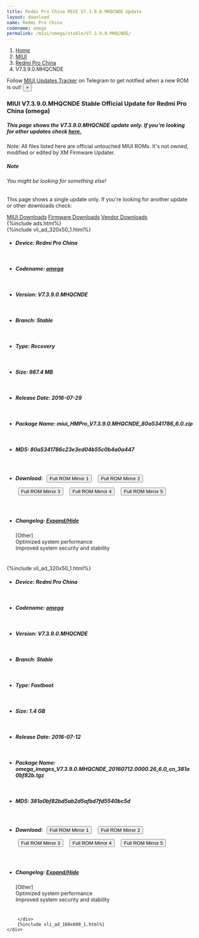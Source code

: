 ```yaml
---
title: Redmi Pro China MIUI V7.3.9.0.MHQCNDE Update
layout: download
name: Redmi Pro China
codename: omega
permalink: /miui/omega/stable/V7.3.9.0.MHQCNDE/
---
```

<nav aria-label="breadcrumb">
    <ol class="breadcrumb">
        <li class="breadcrumb-item"><a href="/">Home</a></li>
        <li class="breadcrumb-item"><a href="/miui/">MIUI</a></li>
        <li class="breadcrumb-item"><a href="/miui/omega/">Redmi Pro China</a></li>
        <li class="breadcrumb-item active" aria-current="page">V7.3.9.0.MHQCNDE</li>
    </ol>
</nav>
<div class="alert alert-primary alert-dismissible fade show" role="alert">
    Follow <a href="https://t.me/MIUIUpdatesTracker" class="alert-link">MIUI Updates Tracker</a> on Telegram to get
    notified when a new ROM is out!
    <button type="button" class="close" data-dismiss="alert" aria-label="Close">
        <span aria-hidden="true">&times;</span>
    </button>
</div>
<div class="col-12 mx-auto">
    <h3 class="title bg-light p-2 rounded">MIUI V7.3.9.0.MHQCNDE Stable Official Update for Redmi Pro China (omega)</h3>
    <h5>This page shows the V7.3.9.0.MHQCNDE update only. If you're looking for other updates check
        <a href="/miui/omega/">here.</a></h5>
    <p><i>Note: </i>All files listed here are official untouched MIUI ROMs.
        It's not owned, modified or edited by XM Firmware Updater.</p>
    <div class="card">
        <div class="card-body">
            <h5 class="card-title">Note</h5>
            <h6 class="card-subtitle mb-2 text-muted">You might be looking for something else!</h6>
            <p class="card-text">This page shows a single update only.
                If you're looking for another update or other downloads check:</p>
            <a href="/miui/" class="card-link">MIUI Downloads</a>
            <a href="/firmware/" class="card-link">Firmware Downloads</a>
            <a href="/vendor/" class="card-link">Vendor Downloads</a>
        </div>
    </div>
    {%include ads.html%}
    <div class="row justify-content-center">
        <div class="col-10" id="downloads">
                    <div class="card card-body">
            {%include vli_ad_320x50_1.html%}
            <ul class="list-unstyled">
                <li style="padding-bottom: 10px;">
                    <h5><b>Device: </b>Redmi Pro China</h5>
                </li>
                <li style="padding-bottom: 10px;">
                    <h5><b>Codename: </b> <a href="/miui/omega/" target="_blank">omega</a> </h5>
                </li>
                <li style="padding-bottom: 10px;">
                    <h5><b>Version: </b>V7.3.9.0.MHQCNDE</h5>
                </li>
                <li style="padding-bottom: 10px;">
                    <h5><b>Branch: </b>Stable</h5>
                </li>
                <li style="padding-bottom: 10px;">
                    <h5><b>Type: </b>Recovery</h5>
                </li>
                <li style="padding-bottom: 10px;">
                    <h5><b>Size: </b>987.4 MB</h5>
                </li>
                <li style="padding-bottom: 10px;">
                    <h5><b>Release Date: </b>2016-07-29</h5>
                </li>
                <li style="padding-bottom: 10px;">
                    <h5><b>Package Name: </b><span id="filename" class="text-dark">miui_HMPro_V7.3.9.0.MHQCNDE_80a5341786_6.0.zip</span></h5>
                </li>
                <li style="padding-bottom: 10px;">
                    <h5><b>MD5: </b><span id="md5" class="text-muted">80a5341786c23e3ed04b55c0b4a0a447</span></h5>
                </li>
                <li style="padding-bottom: 10px;">
                    <h5><b>Download: </b> <button type="button" id="download" class="btn btn-primary" style="margin: 7px;" onclick="window.open('https://cdnorg.d.miui.com/V7.3.9.0.MHQCNDE/miui_HMPro_V7.3.9.0.MHQCNDE_80a5341786_6.0.zip', '_blank');"><i class="fa fa-download"></i> Full ROM Mirror 1</button> <button type="button" id="download" class="btn btn-primary" style="margin: 7px;" onclick="window.open('https://bkt-sgp-miui-ota-update-alisgp.oss-ap-southeast-1.aliyuncs.com/V7.3.9.0.MHQCNDE/miui_HMPro_V7.3.9.0.MHQCNDE_80a5341786_6.0.zip', '_blank');"><i class="fa fa-download"></i> Full ROM Mirror 2</button> <button type="button" id="download" class="btn btn-primary" style="margin: 7px;" onclick="window.open('https://bn.d.miui.com/V7.3.9.0.MHQCNDE/miui_HMPro_V7.3.9.0.MHQCNDE_80a5341786_6.0.zip', '_blank');"><i class="fa fa-download"></i> Full ROM Mirror 3</button> <button type="button" id="download" class="btn btn-primary" style="margin: 7px;" onclick="window.open('https://bigota.d.miui.com/V7.3.9.0.MHQCNDE/miui_HMPro_V7.3.9.0.MHQCNDE_80a5341786_6.0.zip', '_blank');"><i class="fa fa-download"></i> Full ROM Mirror 4</button> <button type="button" id="download" class="btn btn-primary" style="margin: 7px;" onclick="window.open('https://hugeota.d.miui.com/V7.3.9.0.MHQCNDE/miui_HMPro_V7.3.9.0.MHQCNDE_80a5341786_6.0.zip', '_blank');"><i class="fa fa-download"></i> Full ROM Mirror 5</button></h5>
                </li>
                <li style="padding-bottom: 10px;">
                    <h5><b>Changelog: </b><a href="#omega_1_changelog" data-toggle="collapse" role="button"
                            aria-expanded="false" aria-controls="omega_1_changelog"> <i class="fa fa-arrow-down"
                                aria-hidden="true"></i> Expand/Hide</a></h5>
                    <div class="collapse" id="omega_1_changelog">
                        <p id="changelog_text">[Other]<br>Optimized system performance<br>Improved system security and stability</p>
                    </div>
                </li>
            </ul>
        </div>
        <div class="card card-body">
            {%include vli_ad_320x50_1.html%}
            <ul class="list-unstyled">
                <li style="padding-bottom: 10px;">
                    <h5><b>Device: </b>Redmi Pro China</h5>
                </li>
                <li style="padding-bottom: 10px;">
                    <h5><b>Codename: </b> <a href="/miui/omega/" target="_blank">omega</a> </h5>
                </li>
                <li style="padding-bottom: 10px;">
                    <h5><b>Version: </b>V7.3.9.0.MHQCNDE</h5>
                </li>
                <li style="padding-bottom: 10px;">
                    <h5><b>Branch: </b>Stable</h5>
                </li>
                <li style="padding-bottom: 10px;">
                    <h5><b>Type: </b>Fastboot</h5>
                </li>
                <li style="padding-bottom: 10px;">
                    <h5><b>Size: </b>1.4 GB</h5>
                </li>
                <li style="padding-bottom: 10px;">
                    <h5><b>Release Date: </b>2016-07-12</h5>
                </li>
                <li style="padding-bottom: 10px;">
                    <h5><b>Package Name: </b><span id="filename" class="text-dark">omega_images_V7.3.9.0.MHQCNDE_20160712.0000.26_6.0_cn_381a0bf82b.tgz</span></h5>
                </li>
                <li style="padding-bottom: 10px;">
                    <h5><b>MD5: </b><span id="md5" class="text-muted">381a0bf82bd5ab2d5afbd7fd5540bc5d</span></h5>
                </li>
                <li style="padding-bottom: 10px;">
                    <h5><b>Download: </b> <button type="button" id="download" class="btn btn-primary" style="margin: 7px;" onclick="window.open('https://cdnorg.d.miui.com/V7.3.9.0.MHQCNDE/omega_images_V7.3.9.0.MHQCNDE_20160712.0000.26_6.0_cn_381a0bf82b.tgz', '_blank');"><i class="fa fa-download"></i> Full ROM Mirror 1</button> <button type="button" id="download" class="btn btn-primary" style="margin: 7px;" onclick="window.open('https://bkt-sgp-miui-ota-update-alisgp.oss-ap-southeast-1.aliyuncs.com/V7.3.9.0.MHQCNDE/omega_images_V7.3.9.0.MHQCNDE_20160712.0000.26_6.0_cn_381a0bf82b.tgz', '_blank');"><i class="fa fa-download"></i> Full ROM Mirror 2</button> <button type="button" id="download" class="btn btn-primary" style="margin: 7px;" onclick="window.open('https://bn.d.miui.com/V7.3.9.0.MHQCNDE/omega_images_V7.3.9.0.MHQCNDE_20160712.0000.26_6.0_cn_381a0bf82b.tgz', '_blank');"><i class="fa fa-download"></i> Full ROM Mirror 3</button> <button type="button" id="download" class="btn btn-primary" style="margin: 7px;" onclick="window.open('https://bigota.d.miui.com/V7.3.9.0.MHQCNDE/omega_images_V7.3.9.0.MHQCNDE_20160712.0000.26_6.0_cn_381a0bf82b.tgz', '_blank');"><i class="fa fa-download"></i> Full ROM Mirror 4</button> <button type="button" id="download" class="btn btn-primary" style="margin: 7px;" onclick="window.open('https://hugeota.d.miui.com/V7.3.9.0.MHQCNDE/omega_images_V7.3.9.0.MHQCNDE_20160712.0000.26_6.0_cn_381a0bf82b.tgz', '_blank');"><i class="fa fa-download"></i> Full ROM Mirror 5</button></h5>
                </li>
                <li style="padding-bottom: 10px;">
                    <h5><b>Changelog: </b><a href="#omega_2_changelog" data-toggle="collapse" role="button"
                            aria-expanded="false" aria-controls="omega_2_changelog"> <i class="fa fa-arrow-down"
                                aria-hidden="true"></i> Expand/Hide</a></h5>
                    <div class="collapse" id="omega_2_changelog">
                        <p id="changelog_text">[Other]<br>Optimized system performance<br>Improved system security and stability</p>
                    </div>
                </li>
            </ul>
        </div>

        </div>
        {%include vli_ad_160x600_1.html%}
    </div>
</div>
